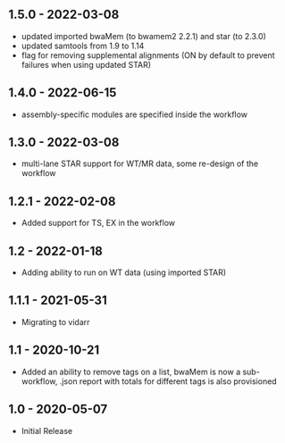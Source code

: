 ## 1.5.0 - 2022-03-08
 - updated imported bwaMem (to bwamem2 2.2.1) and star (to 2.3.0)
 - updated samtools from 1.9 to 1.14
 - flag for removing supplemental alignments (ON by default to prevent failures when using updated STAR)
## 1.4.0 - 2022-06-15
 - assembly-specific modules are specified inside the workflow
## 1.3.0 - 2022-03-08
 - multi-lane STAR support for WT/MR data, some re-design of the workflow
## 1.2.1 - 2022-02-08
 - Added support for TS, EX in the workflow
## 1.2 - 2022-01-18
 - Adding ability to run on WT data (using imported STAR)
## 1.1.1 - 2021-05-31
 - Migrating to vidarr
## 1.1 - 2020-10-21
 - Added an ability to remove tags on a list, bwaMem is now a sub-workflow, .json report with totals for different tags is also provisioned 
## 1.0 - 2020-05-07
 - Initial Release

